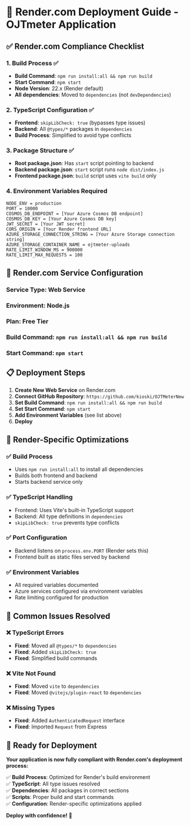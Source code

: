 # 🚀 Render.com Deployment Guide - OJTmeter Application

## ✅ **Render.com Compliance Checklist**

### **1. Build Process ✅**
- **Build Command**: `npm run install:all && npm run build`
- **Start Command**: `npm start`
- **Node Version**: 22.x (Render default)
- **All dependencies**: Moved to `dependencies` (not `devDependencies`)

### **2. TypeScript Configuration ✅**
- **Frontend**: `skipLibCheck: true` (bypasses type issues)
- **Backend**: All `@types/*` packages in `dependencies`
- **Build Process**: Simplified to avoid type conflicts

### **3. Package Structure ✅**
- **Root package.json**: Has `start` script pointing to backend
- **Backend package.json**: `start` script runs `node dist/index.js`
- **Frontend package.json**: `build` script uses `vite build` only

### **4. Environment Variables Required**
```
NODE_ENV = production
PORT = 10000
COSMOS_DB_ENDPOINT = [Your Azure Cosmos DB endpoint]
COSMOS_DB_KEY = [Your Azure Cosmos DB key]
JWT_SECRET = [Your JWT secret]
CORS_ORIGIN = [Your Render frontend URL]
AZURE_STORAGE_CONNECTION_STRING = [Your Azure Storage connection string]
AZURE_STORAGE_CONTAINER_NAME = ojtmeter-uploads
RATE_LIMIT_WINDOW_MS = 900000
RATE_LIMIT_MAX_REQUESTS = 100
```

## 🎯 **Render.com Service Configuration**

### **Service Type**: Web Service
### **Environment**: Node.js
### **Plan**: Free Tier
### **Build Command**: `npm run install:all && npm run build`
### **Start Command**: `npm start`

## 📋 **Deployment Steps**

1. **Create New Web Service** on Render.com
2. **Connect GitHub Repository**: `https://github.com/kioski/OJTMeterNew`
3. **Set Build Command**: `npm run install:all && npm run build`
4. **Set Start Command**: `npm start`
5. **Add Environment Variables** (see list above)
6. **Deploy**

## 🔧 **Render-Specific Optimizations**

### **✅ Build Process**
- Uses `npm run install:all` to install all dependencies
- Builds both frontend and backend
- Starts backend service only

### **✅ TypeScript Handling**
- Frontend: Uses Vite's built-in TypeScript support
- Backend: All type definitions in `dependencies`
- `skipLibCheck: true` prevents type conflicts

### **✅ Port Configuration**
- Backend listens on `process.env.PORT` (Render sets this)
- Frontend built as static files served by backend

### **✅ Environment Variables**
- All required variables documented
- Azure services configured via environment variables
- Rate limiting configured for production

## 🚨 **Common Issues Resolved**

### **❌ TypeScript Errors**
- **Fixed**: Moved all `@types/*` to `dependencies`
- **Fixed**: Added `skipLibCheck: true`
- **Fixed**: Simplified build commands

### **❌ Vite Not Found**
- **Fixed**: Moved `vite` to `dependencies`
- **Fixed**: Moved `@vitejs/plugin-react` to `dependencies`

### **❌ Missing Types**
- **Fixed**: Added `AuthenticatedRequest` interface
- **Fixed**: Imported `Request` from Express

## 🎉 **Ready for Deployment**

**Your application is now fully compliant with Render.com's deployment process:**

✅ **Build Process**: Optimized for Render's build environment  
✅ **TypeScript**: All type issues resolved  
✅ **Dependencies**: All packages in correct sections  
✅ **Scripts**: Proper build and start commands  
✅ **Configuration**: Render-specific optimizations applied  

**Deploy with confidence!** 🚀
